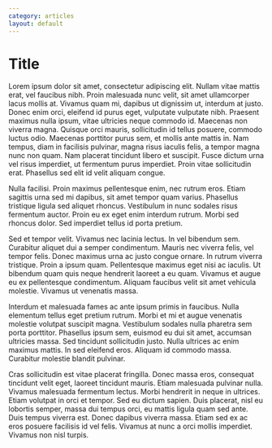 ```yaml
---
category: articles
layout: default
---
```


# Title

<span id="dropcap">L</span>orem ipsum dolor sit amet, consectetur adipiscing elit. Nullam vitae mattis erat, vel faucibus nibh. Proin malesuada nunc velit, sit amet ullamcorper lacus mollis at. Vivamus quam mi, dapibus ut dignissim ut, interdum at justo. Donec enim orci, eleifend id purus eget, vulputate vulputate nibh. Praesent maximus nulla ipsum, vitae ultricies neque commodo id. Maecenas non viverra magna. Quisque orci mauris, sollicitudin id tellus posuere, commodo luctus odio. Maecenas porttitor purus sem, et mollis ante mattis in. Nam tempus, diam in facilisis pulvinar, magna risus iaculis felis, a tempor magna nunc non quam. Nam placerat tincidunt libero et suscipit. Fusce dictum urna vel risus imperdiet, ut fermentum purus imperdiet. Proin vitae sollicitudin erat. Phasellus sed elit id velit aliquam congue.

Nulla facilisi. Proin maximus pellentesque enim, nec rutrum eros. Etiam sagittis urna sed mi dapibus, sit amet tempor quam varius. Phasellus tristique ligula sed aliquet rhoncus. Vestibulum in nunc sodales risus fermentum auctor. Proin eu ex eget enim interdum rutrum. Morbi sed rhoncus dolor. Sed imperdiet tellus id porta pretium.

Sed et tempor velit. Vivamus nec lacinia lectus. In vel bibendum sem. Curabitur aliquet dui a semper condimentum. Mauris nec viverra felis, vel tempor felis. Donec maximus urna ac justo congue ornare. In rutrum viverra tristique. Proin a ipsum quam. Pellentesque maximus eget nisi ac iaculis. Ut bibendum quam quis neque hendrerit laoreet a eu quam. Vivamus et augue eu ex pellentesque condimentum. Aliquam faucibus velit sit amet vehicula molestie. Vivamus ut venenatis massa.

Interdum et malesuada fames ac ante ipsum primis in faucibus. Nulla elementum tellus eget pretium rutrum. Morbi et mi et augue venenatis molestie volutpat suscipit magna. Vestibulum sodales nulla pharetra sem porta porttitor. Phasellus ipsum sem, euismod eu dui sit amet, accumsan ultricies massa. Sed tincidunt sollicitudin justo. Nulla ultrices ac enim maximus mattis. In sed eleifend eros. Aliquam id commodo massa. Curabitur molestie blandit pulvinar.

Cras sollicitudin est vitae placerat fringilla. Donec massa eros, consequat tincidunt velit eget, laoreet tincidunt mauris. Etiam malesuada pulvinar nulla. Vivamus malesuada fermentum lectus. Morbi hendrerit in neque in ultrices. Etiam volutpat in orci et tempor. Sed eu dictum sapien. Duis placerat, nisl eu lobortis semper, massa dui tempus orci, eu mattis ligula quam sed ante. Duis tempus viverra est. Donec dapibus viverra massa. Etiam sed ex ac eros posuere facilisis id vel felis. Vivamus at nunc a orci mollis imperdiet. Vivamus non nisl turpis.